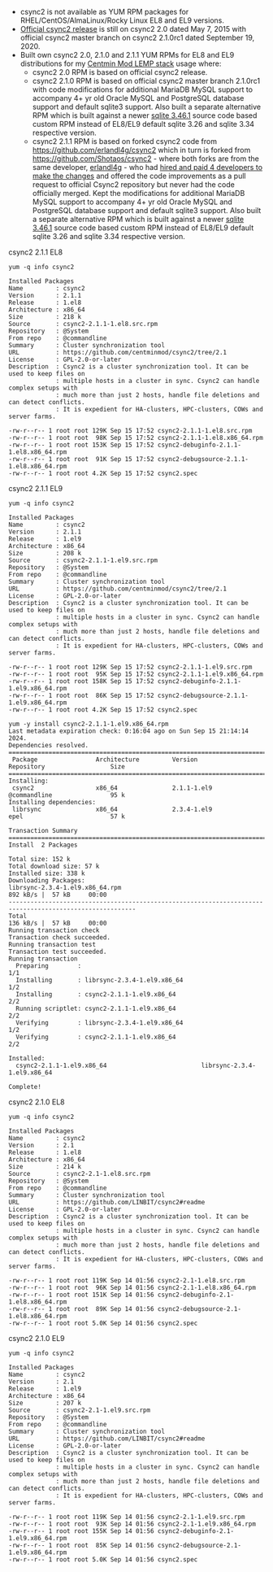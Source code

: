 * csync2 is not available as YUM RPM packages for RHEL/CentOS/AlmaLinux/Rocky Linux EL8 and EL9 versions.
* [Official csync2 release](https://github.com/LINBIT/csync2) is still on csync2 2.0 dated May 7, 2015 with official csync2 master branch on csync2 2.1.0rc1 dated September 19, 2020.
* Built own csync2 2.0, 2.1.0 and 2.1.1 YUM RPMs for EL8 and EL9 distributions for my [Centmin Mod LEMP stack](https://centminmod.com) usage where:
  * csync2 2.0 RPM is based on official csync2 release.
  * csync2 2.1.0 RPM is based on official csync2 master branch 2.1.0rc1 with code modifications for additional MariaDB MySQL support to accompany 4+ yr old Oracle MySQL and PostgreSQL database support and default sqlite3 support. Also built a separate alternative RPM which is built against a newer [sqlite 3.46.1](https://sqlite.org/changes.html) source code based custom RPM instead of EL8/EL9 default sqlite 3.26 and sqlite 3.34 respective version.
  * csync2 2.1.1 RPM is based on forked csync2 code from https://github.com/erlandl4g/csync2 which in turn is forked from https://github.com/Shotaos/csync2 - where both forks are from the same developer, [erlandl4g](https://github.com/erlandl4g) - who had [hired and paid 4 developers to make the changes](https://github.com/LINBIT/csync2/pull/36) and offered the code improvements as a pull request to official Csync2 repository but never had the code officially merged. Kept the modifications for additional MariaDB MySQL support to accompany 4+ yr old Oracle MySQL and PostgreSQL database support and default sqlite3 support. Also built a separate alternative RPM which is built against a newer [sqlite 3.46.1](https://sqlite.org/changes.html) source code based custom RPM instead of EL8/EL9 default sqlite 3.26 and sqlite 3.34 respective version.

csync2 2.1.1 EL8

```
yum -q info csync2

Installed Packages
Name         : csync2
Version      : 2.1.1
Release      : 1.el8
Architecture : x86_64
Size         : 218 k
Source       : csync2-2.1.1-1.el8.src.rpm
Repository   : @System
From repo    : @commandline
Summary      : Cluster synchronization tool
URL          : https://github.com/centminmod/csync2/tree/2.1
License      : GPL-2.0-or-later
Description  : Csync2 is a cluster synchronization tool. It can be used to keep files on
             : multiple hosts in a cluster in sync. Csync2 can handle complex setups with
             : much more than just 2 hosts, handle file deletions and can detect conflicts.
             : It is expedient for HA-clusters, HPC-clusters, COWs and server farms.
```
```
-rw-r--r-- 1 root root 129K Sep 15 17:52 csync2-2.1.1-1.el8.src.rpm
-rw-r--r-- 1 root root  98K Sep 15 17:52 csync2-2.1.1-1.el8.x86_64.rpm
-rw-r--r-- 1 root root 153K Sep 15 17:52 csync2-debuginfo-2.1.1-1.el8.x86_64.rpm
-rw-r--r-- 1 root root  91K Sep 15 17:52 csync2-debugsource-2.1.1-1.el8.x86_64.rpm
-rw-r--r-- 1 root root 4.2K Sep 15 17:52 csync2.spec
```

csync2 2.1.1 EL9

```
yum -q info csync2

Installed Packages
Name         : csync2
Version      : 2.1.1
Release      : 1.el9
Architecture : x86_64
Size         : 208 k
Source       : csync2-2.1.1-1.el9.src.rpm
Repository   : @System
From repo    : @commandline
Summary      : Cluster synchronization tool
URL          : https://github.com/centminmod/csync2/tree/2.1
License      : GPL-2.0-or-later
Description  : Csync2 is a cluster synchronization tool. It can be used to keep files on
             : multiple hosts in a cluster in sync. Csync2 can handle complex setups with
             : much more than just 2 hosts, handle file deletions and can detect conflicts.
             : It is expedient for HA-clusters, HPC-clusters, COWs and server farms.
```
```
-rw-r--r-- 1 root root 129K Sep 15 17:52 csync2-2.1.1-1.el9.src.rpm
-rw-r--r-- 1 root root  95K Sep 15 17:52 csync2-2.1.1-1.el9.x86_64.rpm
-rw-r--r-- 1 root root 158K Sep 15 17:52 csync2-debuginfo-2.1.1-1.el9.x86_64.rpm
-rw-r--r-- 1 root root  86K Sep 15 17:52 csync2-debugsource-2.1.1-1.el9.x86_64.rpm
-rw-r--r-- 1 root root 4.2K Sep 15 17:52 csync2.spec
```
```
yum -y install csync2-2.1.1-1.el9.x86_64.rpm
Last metadata expiration check: 0:16:04 ago on Sun Sep 15 21:14:14 2024.
Dependencies resolved.
=========================================================================================================
 Package                Architecture         Version                    Repository                  Size
=========================================================================================================
Installing:
 csync2                 x86_64               2.1.1-1.el9                @commandline                95 k
Installing dependencies:
 librsync               x86_64               2.3.4-1.el9                epel                        57 k

Transaction Summary
=========================================================================================================
Install  2 Packages

Total size: 152 k
Total download size: 57 k
Installed size: 338 k
Downloading Packages:
librsync-2.3.4-1.el9.x86_64.rpm                                          892 kB/s |  57 kB     00:00    
---------------------------------------------------------------------------------------------------------
Total                                                                    136 kB/s |  57 kB     00:00     
Running transaction check
Transaction check succeeded.
Running transaction test
Transaction test succeeded.
Running transaction
  Preparing        :                                                                                 1/1 
  Installing       : librsync-2.3.4-1.el9.x86_64                                                     1/2 
  Installing       : csync2-2.1.1-1.el9.x86_64                                                       2/2 
  Running scriptlet: csync2-2.1.1-1.el9.x86_64                                                       2/2 
  Verifying        : librsync-2.3.4-1.el9.x86_64                                                     1/2 
  Verifying        : csync2-2.1.1-1.el9.x86_64                                                       2/2 

Installed:
  csync2-2.1.1-1.el9.x86_64                          librsync-2.3.4-1.el9.x86_64                         

Complete!
```

csync2 2.1.0 EL8

```
yum -q info csync2

Installed Packages
Name         : csync2
Version      : 2.1
Release      : 1.el8
Architecture : x86_64
Size         : 214 k
Source       : csync2-2.1-1.el8.src.rpm
Repository   : @System
From repo    : @commandline
Summary      : Cluster synchronization tool
URL          : https://github.com/LINBIT/csync2#readme
License      : GPL-2.0-or-later
Description  : Csync2 is a cluster synchronization tool. It can be used to keep files on
             : multiple hosts in a cluster in sync. Csync2 can handle complex setups with
             : much more than just 2 hosts, handle file deletions and can detect conflicts.
             : It is expedient for HA-clusters, HPC-clusters, COWs and server farms.
```
```
-rw-r--r-- 1 root root 119K Sep 14 01:56 csync2-2.1-1.el8.src.rpm
-rw-r--r-- 1 root root  96K Sep 14 01:56 csync2-2.1-1.el8.x86_64.rpm
-rw-r--r-- 1 root root 151K Sep 14 01:56 csync2-debuginfo-2.1-1.el8.x86_64.rpm
-rw-r--r-- 1 root root  89K Sep 14 01:56 csync2-debugsource-2.1-1.el8.x86_64.rpm
-rw-r--r-- 1 root root 5.0K Sep 14 01:56 csync2.spec
```

csync2 2.1.0 EL9

```
yum -q info csync2

Installed Packages
Name         : csync2
Version      : 2.1
Release      : 1.el9
Architecture : x86_64
Size         : 207 k
Source       : csync2-2.1-1.el9.src.rpm
Repository   : @System
From repo    : @commandline
Summary      : Cluster synchronization tool
URL          : https://github.com/LINBIT/csync2#readme
License      : GPL-2.0-or-later
Description  : Csync2 is a cluster synchronization tool. It can be used to keep files on
             : multiple hosts in a cluster in sync. Csync2 can handle complex setups with
             : much more than just 2 hosts, handle file deletions and can detect conflicts.
             : It is expedient for HA-clusters, HPC-clusters, COWs and server farms.
```
```
-rw-r--r-- 1 root root 119K Sep 14 01:56 csync2-2.1-1.el9.src.rpm
-rw-r--r-- 1 root root  93K Sep 14 01:56 csync2-2.1-1.el9.x86_64.rpm
-rw-r--r-- 1 root root 155K Sep 14 01:56 csync2-debuginfo-2.1-1.el9.x86_64.rpm
-rw-r--r-- 1 root root  85K Sep 14 01:56 csync2-debugsource-2.1-1.el9.x86_64.rpm
-rw-r--r-- 1 root root 5.0K Sep 14 01:56 csync2.spec
```